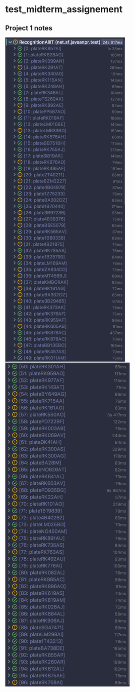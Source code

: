 # test_midterm_assignement

## Project 1 notes
![](https://github.com/xNoga/test_midterm_assignement/blob/master/images/Screen%20Shot%202018-03-31%20at%2015.02.15.png)
![](https://github.com/xNoga/test_midterm_assignement/blob/master/images/Screen%20Shot%202018-03-31%20at%2015.02.33.png)
